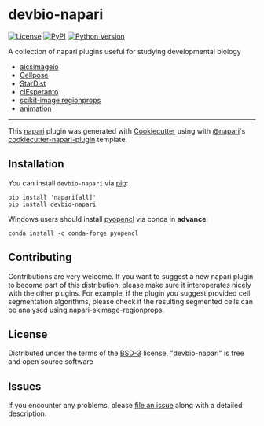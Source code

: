 # devbio-napari

[![License](https://img.shields.io/pypi/l/devbio-napari.svg?color=green)](https://github.com/haesleinhuepf/devbio-napari/raw/master/LICENSE)
[![PyPI](https://img.shields.io/pypi/v/devbio-napari.svg?color=green)](https://pypi.org/project/devbio-napari)
[![Python Version](https://img.shields.io/pypi/pyversions/devbio-napari.svg?color=green)](https://python.org)

A collection of napari plugins useful for studying developmental biology
* [aicsimageio](https://github.com/AllenCellModeling/napari-aicsimageio)
* [Cellpose](https://github.com/MouseLand/cellpose-napari)
* [StarDist](https://github.com/stardist/stardist-napari)
* [clEsperanto](https://clesperanto.github.io/napari_pyclesperanto_assistant/)
* [scikit-image regionprops](https://github.com/haesleinhuepf/napari-skimage-regionprops)
* [animation](https://github.com/napari/napari-animation)

----------------------------------

This [napari] plugin was generated with [Cookiecutter] using with [@napari]'s [cookiecutter-napari-plugin] template.

## Installation

You can install `devbio-napari` via [pip]:

    pip install 'napari[all]'
    pip install devbio-napari

Windows users should install [pyopencl](https://documen.tician.de/pyopencl/) via conda in **advance**:

    conda install -c conda-forge pyopencl

## Contributing

Contributions are very welcome. If you want to suggest a new napari plugin to become part of this distribution, please make sure it interoperates nicely with the other plugins. For example, if the plugin you suggest provided cell segmentation algorithms, please check if the resulting segmented cells can be analysed using napari-skimage-regionprops.

## License

Distributed under the terms of the [BSD-3] license,
"devbio-napari" is free and open source software

## Issues

If you encounter any problems, please [file an issue] along with a detailed description.

[napari]: https://github.com/napari/napari
[Cookiecutter]: https://github.com/audreyr/cookiecutter
[@napari]: https://github.com/napari
[MIT]: http://opensource.org/licenses/MIT
[BSD-3]: http://opensource.org/licenses/BSD-3-Clause
[GNU GPL v3.0]: http://www.gnu.org/licenses/gpl-3.0.txt
[GNU LGPL v3.0]: http://www.gnu.org/licenses/lgpl-3.0.txt
[Apache Software License 2.0]: http://www.apache.org/licenses/LICENSE-2.0
[Mozilla Public License 2.0]: https://www.mozilla.org/media/MPL/2.0/index.txt
[cookiecutter-napari-plugin]: https://github.com/napari/cookiecutter-napari-plugin
[file an issue]: https://github.com/haesleinhuepf/devbio/issues
[napari]: https://github.com/napari/napari
[tox]: https://tox.readthedocs.io/en/latest/
[pip]: https://pypi.org/project/pip/
[PyPI]: https://pypi.org/
